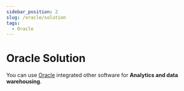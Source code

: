 ```yaml
---
sidebar_position: 2
slug: /oracle/solution
tags:
  - Oracle
---
```


# Oracle Solution

You can use [Oracle](https://www.jenkins.io/solutions/) integrated other software for **Analytics and data warehousing**.
